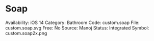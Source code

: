 # Soap

Availability: iOS 14
Category: Bathroom
Code: custom.soap
File: custom.soap.svg
Free: No
Source: Manoj
Status: Integrated
Symbol: custom.soap2x.png